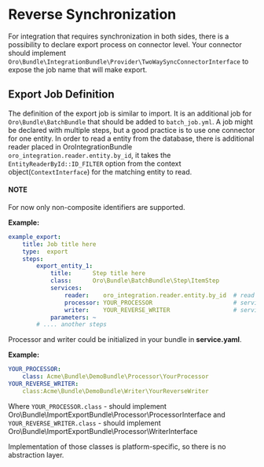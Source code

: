 <a id="dev-integrations-integrations-reverse-sync"></a>

# Reverse Synchronization

For integration that requires synchronization in both sides, there is a possibility to declare export process on connector level.
Your connector should implement `Oro\Bundle\IntegrationBundle\Provider\TwoWaySyncConnectorInterface` to expose the job name
that will make export.

## Export Job Definition

The definition of the export job is similar to import. It is an additional job for `Oro\Bundle\BatchBundle`
that should be added to `batch_job.yml`. A job might be declared with multiple steps, but a good practice is to use one connector for one entity.
In order to read a entity from the database, there is additional reader placed in OroIntegrationBundle `oro_integration.reader.entity.by_id`,
it takes the `EntityReaderById::ID_FILTER` option from the context object(`ContextInterface`) for the matching entity to read.

#### NOTE
For now only non-composite identifiers are supported.

**Example:**

```yaml
example_export:
    title: Job title here
    type:  export
    steps:
        export_entity_1:
            title:      Step title here
            class:      Oro\Bundle\BatchBundle\Step\ItemStep
            services:
                reader:    oro_integration.reader.entity.by_id  # read entity from database by identifier
                processor: YOUR_PROCESSOR                       # service which process each record. Could prepare changeset for writer.
                writer:    YOUR_REVERSE_WRITER                  # service that are responsible for pushing data to remote instance
            parameters: ~
        # .... another steps
```

Processor and writer could be initialized in your bundle in **service.yaml**.

**Example:**

```yaml
YOUR_PROCESSOR:
    class: Acme\Bundle\DemoBundle\Processor\YourProcessor
YOUR_REVERSE_WRITER:
    class:Acme\Bundle\DemoBundle\Writer\YourReverseWriter
```

Where `YOUR_PROCESSOR.class` - should implement Oro\\Bundle\\ImportExportBundle\\Processor\\ProcessorInterface
and `YOUR_REVERSE_WRITER.class` - should implement Oro\\Bundle\\ImportExportBundle\\Processor\\WriterInterface

Implementation of those classes is platform-specific, so there is no abstraction layer.
